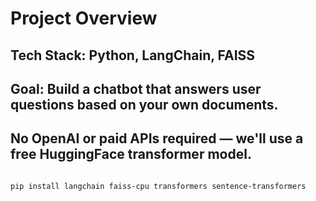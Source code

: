 # Project Overview

## Tech Stack: Python, LangChain, FAISS

## Goal: Build a chatbot that answers user questions based on your own documents.

## No OpenAI or paid APIs required — we'll use a free HuggingFace transformer model.

```bash

pip install langchain faiss-cpu transformers sentence-transformers

```
